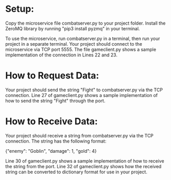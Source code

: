 # Setup:

Copy the microservice file combatserver.py to your project folder. Install the ZeroMQ library by running 
"pip3 install pyzmq" in your terminal.

To use the microservice, run combatserver.py in a terminal, then run your project in a separate terminal.
Your project should connect to the microservice via TCP port 5555. The file gameclient.py shows a sample
implementation of the connection in Lines 22 and 23.

# How to Request Data:

Your project should send the string "Fight" to combatserver.py via the TCP connection. Line 27 of
gameclient.py shows a sample implementation of how to send the string "Fight" through the port.

# How to Receive Data:

Your project should receive a string from combatserver.py via the TCP connection. The string has the following
format:

{"enemy": "Goblin", "damage": 1, "gold": 4}

Line 30 of gameclient.py shows a sample implementation of how to receive the string from the port. 
Line 32 of gameclient.py shows how the received string can be converted to dictionary format for use in your
project.
